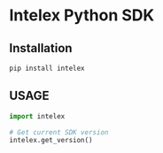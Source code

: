 # Intelex Python SDK

## Installation

```python
pip install intelex
```

## USAGE

```python
import intelex

# Get current SDK version
intelex.get_version()
```